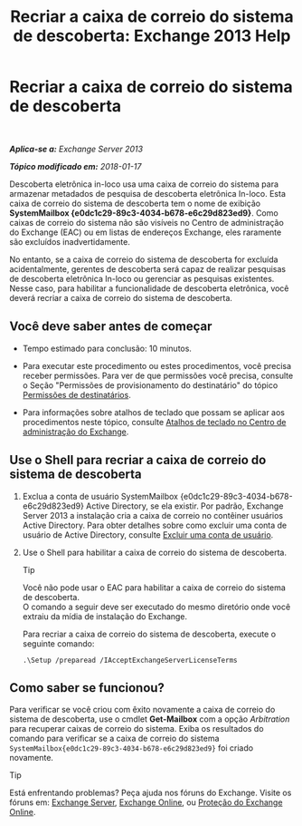 ﻿---
title: 'Recriar a caixa de correio do sistema de descoberta: Exchange 2013 Help'
TOCTitle: Recriar a caixa de correio do sistema de descoberta
ms:assetid: 5ae8426b-5661-4ecb-99c4-cdd342107fb1
ms:mtpsurl: https://technet.microsoft.com/pt-br/library/Gg588318(v=EXCHG.150)
ms:contentKeyID: 50485674
ms.date: 05/22/2018
mtps_version: v=EXCHG.150
ms.translationtype: MT
---

# Recriar a caixa de correio do sistema de descoberta

 

_**Aplica-se a:** Exchange Server 2013_

_**Tópico modificado em:** 2018-01-17_

Descoberta eletrônica in-loco usa uma caixa de correio do sistema para armazenar metadados de pesquisa de descoberta eletrônica In-loco. Esta caixa de correio do sistema de descoberta tem o nome de exibição **SystemMailbox {e0dc1c29-89c3-4034-b678-e6c29d823ed9}**. Como caixas de correio do sistema não são visíveis no Centro de administração do Exchange (EAC) ou em listas de endereços Exchange, eles raramente são excluídos inadvertidamente.

No entanto, se a caixa de correio do sistema de descoberta for excluída acidentalmente, gerentes de descoberta será capaz de realizar pesquisas de descoberta eletrônica In-loco ou gerenciar as pesquisas existentes. Nesse caso, para habilitar a funcionalidade de descoberta eletrônica, você deverá recriar a caixa de correio do sistema de descoberta.

## Você deve saber antes de começar

  - Tempo estimado para conclusão: 10 minutos.

  - Para executar este procedimento ou estes procedimentos, você precisa receber permissões. Para ver de que permissões você precisa, consulte o Seção "Permissões de provisionamento do destinatário" do tópico [Permissões de destinatários](recipients-permissions-exchange-2013-help.md).

  - Para informações sobre atalhos de teclado que possam se aplicar aos procedimentos neste tópico, consulte [Atalhos de teclado no Centro de administração do Exchange](keyboard-shortcuts-in-the-exchange-admin-center-exchange-online-protection-help.md).

## Use o Shell para recriar a caixa de correio do sistema de descoberta

1.  Exclua a conta de usuário SystemMailbox {e0dc1c29-89c3-4034-b678-e6c29d823ed9} Active Directory, se ela existir. Por padrão, Exchange Server 2013 a instalação cria a caixa de correio no contêiner usuários Active Directory. Para obter detalhes sobre como excluir uma conta de usuário de Active Directory, consulte [Excluir uma conta de usuário](https://go.microsoft.com/fwlink/p/?linkid=215850).

2.  Use o Shell para habilitar a caixa de correio do sistema de descoberta.
    

    > [!TIP]
    > Você não pode usar o EAC para habilitar a caixa de correio do sistema de descoberta.<BR>O comando a seguir deve ser executado do mesmo diretório onde você extraiu da mídia de instalação do Exchange.

    
    Para recriar a caixa de correio do sistema de descoberta, execute o seguinte comando:
    
        .\Setup /preparead /IAcceptExchangeServerLicenseTerms

## Como saber se funcionou?

Para verificar se você criou com êxito novamente a caixa de correio do sistema de descoberta, use o cmdlet **Get-Mailbox** com a opção *Arbitration* para recuperar caixas de correio do sistema. Exiba os resultados do comando para verificar se a caixa de correio do sistema `SystemMailbox{e0dc1c29-89c3-4034-b678-e6c29d823ed9}` foi criado novamente.


> [!TIP]
> Está enfrentando problemas? Peça ajuda nos fóruns do Exchange. Visite os fóruns em: <A href="https://go.microsoft.com/fwlink/p/?linkid=60612">Exchange Server</A>, <A href="https://go.microsoft.com/fwlink/p/?linkid=267542">Exchange Online</A>, ou <A href="https://go.microsoft.com/fwlink/p/?linkid=285351">Proteção do Exchange Online</A>.


